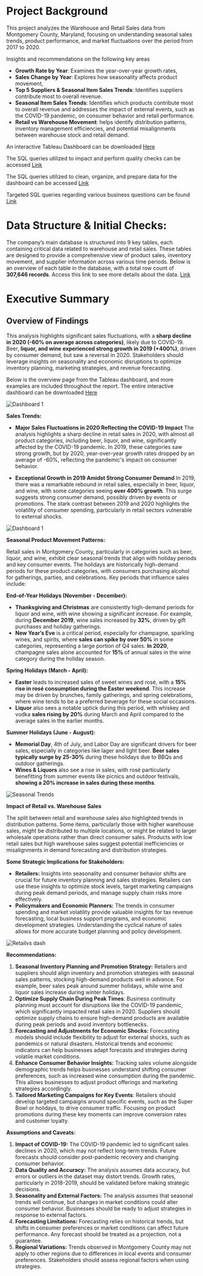 # Project Background

This project analyzes the Warehouse and Retail Sales data from Montgomery County, Maryland, focusing on understanding seasonal sales trends, product performance, and market fluctuations over the period from 2017 to 2020.

Insights and recommendations on the following key areas
-	**Growth Rate by Year**: Examines the year-over-year growth rates, 
-	**Sales Change by Year**: Explores how seasonality affects product movement, 
-	**Top 5 Suppliers & Seasonal Item Sales Trends**: Identifies suppliers contribute most to overall revenue. 
-	**Seasonal Item Sales Trends**: Identifies which products contribute most to overall revenue and addresses the impact of external events, such as the COVID-19 pandemic, on consumer behavior and retail performance. 
-	**Retail vs Warehouse Movement**: helps identify distribution patterns, inventory management efficiencies, and potential misalignments between warehouse stock and retail demand.

An interactive Tableau Dashboard can be downloaded [Here](https://public.tableau.com/app/profile/jordan.tolliver/viz/MontgomeryCountyMarketPerformanceTrends/Dashboard1) 

The SQL queries utilized to impact and perform quality checks can be accessed [Link](https://github.com/JordanTolliver-88/Prod_1_Queries/tree/main) 

The SQL queries utilized to clean, organize, and prepare data for the dashboard can be accessed [Link](https://github.com/JordanTolliver-88/Prod_1_Queries/tree/main) 

Targeted SQL queries regarding various business questions can be found [Link](https://github.com/JordanTolliver-88/Prod_1_Queries/tree/main) 

# Data Structure & Initial Checks:
The company’s main database is structured into 9 key tables, each containing critical data related to warehouse and retail sales. These tables are designed to provide a comprehensive view of product sales, inventory movement, and supplier information across various time periods. Below is an overview of each table in the database, with a total row count of **307,646 records**.
Access this link to see more details about the data. [Link](https://github.com/JordanTolliver-88/Pro_1_Data_Structure_-_Initial-Checks/tree/main)

# Executive Summary
## **Overview of Findings**

This analysis highlights significant sales fluctuations, with a **sharp decline in 2020 (-60% on average across categories)**, likely due to COVID-19. Beer, **liquor, and wine experienced strong growth in 2019 (+400%)**, driven by consumer demand, but saw a reversal in 2020. Stakeholders should leverage insights on seasonality and economic disruptions to optimize inventory planning, marketing strategies, and revenue forecasting. 

Below is the overview page from the Tableau dashboard, and more examples are included throughout the report. The entire interactive dashboard can be downloaded [Here](https://public.tableau.com/app/profile/jordan.tolliver/viz/MontgomeryCountyMarketPerformanceTrends/Dashboard1)

![Dashboard 1](https://github.com/user-attachments/assets/37351181-4b90-473f-9069-6cabf877c09a)

**Sales Trends:**

- **Major Sales Fluctuations in 2020 Reflecting the COVID-19 Impact** The analysis highlights a sharp decline in retail sales in 2020, with almost all product categories, including beer, liquor, and wine, significantly affected by the COVID-19 pandemic. In 2019, these categories saw strong growth, but by 2020, year-over-year growth rates dropped by an average of -60%, reflecting the pandemic's impact on consumer behavior.

- **Exceptional Growth in 2019 Amidst Strong Consumer Demand** In 2019, there was a remarkable rebound in retail sales, especially in beer, liquor, and wine, with some categories seeing **over 400% growth**. This surge suggests strong consumer demand, possibly driven by events or promotions. The stark contrast between 2019 and 2020 highlights the volatility of consumer spending, particularly in retail sectors vulnerable to external shocks.

![Dashboard 1](https://github.com/user-attachments/assets/85a01ae1-4342-4382-9d3a-6ed65da14b63)

**Seasonal Product Movement Patterns:**

Retail sales in Montgomery County, particularly in categories such as beer, liquor, and wine, exhibit clear seasonal trends that align with holiday periods and key consumer events. The holidays are historically high-demand periods for these product categories, with consumers purchasing alcohol for gatherings, parties, and celebrations. Key periods that influence sales include:

**End-of-Year Holidays (November - December):**
-   **Thanksgiving and Christmas** are consistently high-demand periods for liquor and wine, with wine showing a significant increase. For example, during **December 2019**, wine sales increased by **32%**, driven by gift purchases and holiday gatherings.
-    **New Year’s Eve** is a critical period, especially for champagne, sparkling wines, and spirits, where **sales can spike by over 50%** in some categories, representing a large portion of Q4 sales. **In 2020**, champagne sales alone accounted for **15%** of annual sales in the wine category during the holiday season.

**Spring Holidays (March - April):**

-   **Easter** leads to increased sales of sweet wines and rosé, with a **15% rise in rosé consumption during the Easter weekend**. This increase may be driven by brunches, family gatherings, and spring celebrations, where wine tends to be a preferred beverage for these social occasions.
-   **Liquor** also sees a notable uptick during this period, with whiskey and vodka **sales rising by 20%** during March and April compared to the average sales in the earlier months.

**Summer Holidays (June - August):**

-   **Memorial Day**, 4th of July, and Labor Day are significant drivers for beer sales, especially in categories like lager and light beer. **Beer sales typically surge by 25-30%** during these holidays due to BBQs and outdoor gatherings.
-   **Wines & Liquors** also see a rise in sales, with rosé particularly benefitting from summer events like picnics and outdoor festivals, **showing a 20% increase in sales during these months**.

![Seasonal Trends](https://github.com/user-attachments/assets/46b1f693-de1e-4402-9650-6a677a7995bf)

**Impact of Retail vs. Warehouse Sales**

The split between retail and warehouse sales also highlighted trends in distribution patterns. Some items, particularly those with higher warehouse sales, might be distributed to multiple locations, or might be related to larger wholesale operations rather than direct consumer sales. Products with low retail sales but high warehouse sales suggest potential inefficiencies or misalignments in demand forecasting and distribution strategies.

**Some Strategic Implications for Stakeholders:**
- **Retailers:** Insights into seasonality and consumer behavior shifts are crucial for future inventory planning and sales strategies. Retailers can use these insights to optimize stock levels, target marketing campaigns during peak demand periods, and manage supply chain risks more effectively.
- **Policymakers and Economic Planners:** The trends in consumer spending and market volatility provide valuable insights for tax revenue forecasting, local business support programs, and economic development strategies. Understanding the cyclical nature of sales allows for more accurate budget planning and policy development.

![Retailvs dash](https://github.com/user-attachments/assets/71c60f38-28c9-4140-ba9e-fa6027eaab75)

**Recommendations:**

1.	**Seasonal Inventory Planning and Promotion Strategy:** Retailers and suppliers should align inventory and promotion strategies with seasonal sales patterns, stocking high-demand products well in advance. For example, beer sales peak around summer holidays, while wine and liquor sales increase during winter holidays.
2.	**Optimize Supply Chain During Peak Times**: Business continuity planning must account for disruptions like the COVID-19 pandemic, which significantly impacted retail sales in 2020. Suppliers should optimize supply chains to ensure high-demand products are available during peak periods and avoid inventory bottlenecks.
3.	**Forecasting and Adjustments for Economic Shocks:** Forecasting models should include flexibility to adjust for external shocks, such as pandemics or natural disasters. Historical trends and economic indicators can help businesses adapt forecasts and strategies during volatile market conditions.
4.	**Enhance Consumer Behavior Insights:** Tracking sales volume alongside demographic trends helps businesses understand shifting consumer preferences, such as increased wine consumption during the pandemic. This allows businesses to adjust product offerings and marketing strategies accordingly.
5.	**Tailored Marketing Campaigns for Key Events**: Retailers should develop targeted campaigns around specific events, such as the Super Bowl or holidays, to drive consumer traffic. Focusing on product promotions during these key moments can improve conversion rates and customer loyalty.

**Assumptions and Caveats:**

1.	**Impact of COVID-19:** The COVID-19 pandemic led to significant sales declines in 2020, which may not reflect long-term trends. Future forecasts should consider post-pandemic recovery and changing consumer behavior.
2.	**Data Quality and Accuracy:** The analysis assumes data accuracy, but errors or outliers in the dataset may distort trends. Growth rates, particularly in 2018-2019, should be validated before making strategic decisions.
3.	**Seasonality and External Factors:** The analysis assumes that seasonal trends will continue, but changes in market conditions could alter consumer behavior. Businesses should be ready to adjust strategies in response to external factors.
4.	**Forecasting Limitations:** Forecasting relies on historical trends, but shifts in consumer preferences or market conditions can affect future performance. Any forecast should be treated as a projection, not a guarantee.
5.	**Regional Variations:** Trends observed in Montgomery County may not apply to other regions due to differences in local events and consumer preferences. Stakeholders should assess regional factors when using strategies.

